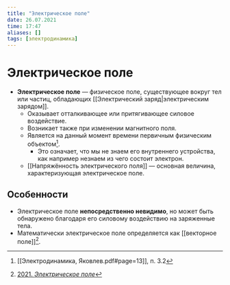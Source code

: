 ```yaml
---
title: "Электрическое поле"
date: 26.07.2021
time: 17:47
aliases: []
tags: [электродинамика]
---
```


# Электрическое поле

- **Электрическое поле** — физическое поле, cуществующее вокруг тел или частиц, обладающих [[Электрический заряд|электрическим зарядом]]. 
	- Оказывает отталкивающее или притягивающее силовое воздействие. 
	- Возникает также при изменении магнитного поля. 
	- Является на данный момент времени первичным физическим объектом[^1]. 
		- Это означает, что мы не знаем его внутреннего устройства, как например незнаем из чего состоит электрон.
	- [[Напряжённость электрического поля]] — основная величина, характеризующая электрическое поле.

## Особенности

- Электрическое поле **непосредственно невидимо**, но может быть обнаружено благодаря его силовому воздействию на заряженные тела.
- Математически электрическое поле определяется как [[векторное поле]][^2]. 

[^1]: [[Электродинамика, Яковлев.pdf#page=13]], п. 3.2
[^2]: [2021. *Электрическое поле*](zotero://select/items/1_PJ3XXDP6)